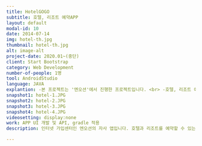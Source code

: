 ```yaml
---
title: HotelGOGO
subtitle: 호텔, 리조트 예약APP
layout: default
modal-id: 10
date: 2014-07-14
img: hotel-th.jpg
thumbnail: hotel-th.jpg
alt: image-alt
project-date: 2020.01~(중단)
client: Start Bootstrap
category: Web Development
number-of-people: 1명
tool: AndroidStudio
language: JAVA
explantion: -본 프로젝트는 '엔오션'에서 진행한 프로젝트입니다. <br> -호텔, 리조트 예약 APP입니다. <br>- 구글맵API를 적용했습니다, <br>-새로고침을 위한 swipe 기능을 위해 support v4라이브러리를 사용했습니다. <br>- <br> -UI구축 후 코로나로 인해 마무리하지 못하고 중단되었습니다.
snapshot1: hotel-1.JPG
snapshot2: hotel-2.JPG
snapshot3: hotel-3.JPG
snapshot4: hotel-4.JPG
videosetting: display:none
work: APP UI 개발 및 API, gradle 적용
description: 인터넷 가입센터인 엔오션의 자사 앱입니다. 호텔과 리조트를 예약할 수 있는 APP입니다.

---
```

